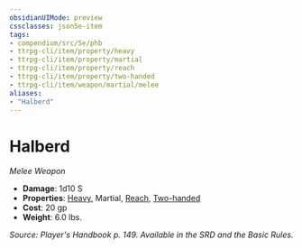 ```yaml
---
obsidianUIMode: preview
cssclasses: json5e-item
tags:
- compendium/src/5e/phb
- ttrpg-cli/item/property/heavy
- ttrpg-cli/item/property/martial
- ttrpg-cli/item/property/reach
- ttrpg-cli/item/property/two-handed
- ttrpg-cli/item/weapon/martial/melee
aliases: 
- "Halberd"
---
```

# Halberd
*Melee Weapon*  

- **Damage**: 1d10 S
- **Properties**: [Heavy](/compendium/rules/item-properties.md#Heavy), Martial, [Reach](/compendium/rules/item-properties.md#Reach), [Two-handed](/compendium/rules/item-properties.md#Two-handed)
- **Cost**: 20 gp
- **Weight**: 6.0 lbs.

*Source: Player's Handbook p. 149. Available in the SRD and the Basic Rules.*